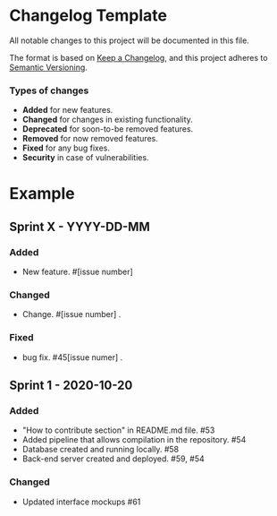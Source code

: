# Changelog Template
All notable changes to this project will be documented in this file.

The format is based on [Keep a Changelog](https://keepachangelog.com/en/1.0.0/),
and this project adheres to [Semantic Versioning](https://semver.org/spec/v2.0.0.html).

### Types of changes

- **Added**  for new features.
- **Changed** for changes in existing functionality.
- **Deprecated** for soon-to-be removed features.
- **Removed** for now removed features.
- **Fixed** for any bug fixes.
- **Security** in case of vulnerabilities.


# Example

## Sprint X - YYYY-DD-MM 
### Added 
- New feature. #[issue number] 

### Changed
- Change. #[issue number] .

### Fixed
- bug fix. #45[issue numer] .


## Sprint 1 - 2020-10-20
### Added
- "How to contribute section" in README.md file. #53 
- Added pipeline that allows compilation in the repository. #54
- Database created and running locally. #58
- Back-end server created and deployed. #59, #54

### Changed
- Updated interface mockups #61


